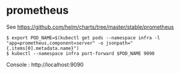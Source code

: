# prometheus

See https://github.com/helm/charts/tree/master/stable/prometheus

```
$ export POD_NAME=$(kubectl get pods --namespace infra -l "app=prometheus,component=server" -o jsonpath="{.items[0].metadata.name}")
$ kubectl --namespace infra port-forward $POD_NAME 9090
```

Console : http://localhost:9090
